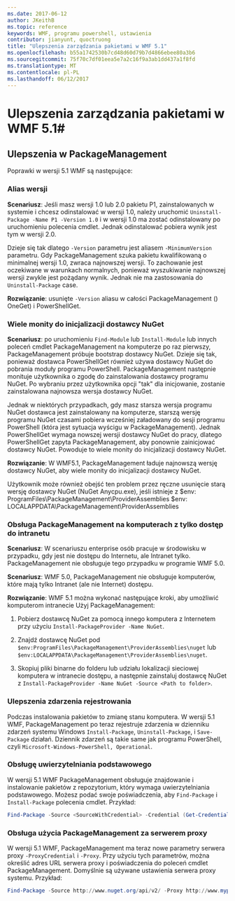 ```yaml
---
ms.date: 2017-06-12
author: JKeithB
ms.topic: reference
keywords: WMF, programu powershell, ustawienia
contributor: jianyunt, quoctruong
title: "Ulepszenia zarządzania pakietami w WMF 5.1"
ms.openlocfilehash: b55a1742530b7cd48d60d79b7d4866ebee80a3b6
ms.sourcegitcommit: 75f70c7df01eea5e7a2c16f9a3ab1dd437a1f8fd
ms.translationtype: MT
ms.contentlocale: pl-PL
ms.lasthandoff: 06/12/2017
---
```

# <a name="improvements-to-package-management-in-wmf-51"></a>Ulepszenia zarządzania pakietami w WMF 5.1#

## <a name="improvements-in-packagemanagement"></a>Ulepszenia w PackageManagement ##
Poprawki w wersji 5.1 WMF są następujące: 

### <a name="version-alias"></a>Alias wersji

**Scenariusz**: Jeśli masz wersji 1.0 lub 2.0 pakietu P1, zainstalowanych w systemie i chcesz odinstalować w wersji 1.0, należy uruchomić `Uninstall-Package -Name P1 -Version 1.0` i w wersji 1.0 ma zostać odinstalowany po uruchomieniu polecenia cmdlet. Jednak odinstalować pobiera wynik jest tym w wersji 2.0.  
    
Dzieje się tak dlatego `-Version` parametru jest aliasem `-MinimumVersion` parametru. Gdy PackageManagement szuka pakietu kwalifikowaną o minimalnej wersji 1.0, zwraca najnowszej wersji. To zachowanie jest oczekiwane w warunkach normalnych, ponieważ wyszukiwanie najnowszej wersji zwykle jest pożądany wynik. Jednak nie ma zastosowania do `Uninstall-Package` case.
    
**Rozwiązanie**: usunięte `-Version` aliasu w całości PackageManagement () OneGet) i PowerShellGet. 

### <a name="multiple-prompts-for-bootstrapping-the-nuget-provider"></a>Wiele monity do inicjalizacji dostawcy NuGet

**Scenariusz**: po uruchomieniu `Find-Module` lub `Install-Module` lub innych poleceń cmdlet PackageManagement na komputerze po raz pierwszy, PackageManagement próbuje bootstrap dostawcy NuGet. Dzieje się tak, ponieważ dostawca PowerShellGet również używa dostawcy NuGet do pobrania moduły programu PowerShell. PackageManagement następnie monituje użytkownika o zgodę do zainstalowania dostawcy programu NuGet. Po wybraniu przez użytkownika opcji "tak" dla inicjowanie, zostanie zainstalowana najnowsza wersja dostawcy NuGet. 
    
Jednak w niektórych przypadkach, gdy masz starsza wersja programu NuGet dostawca jest zainstalowany na komputerze, starszą wersję programu NuGet czasami pobiera wcześniej załadowany do sesji programu PowerShell (która jest sytuacja wyścigu w PackageManagement). Jednak PowerShellGet wymaga nowszej wersji dostawcy NuGet do pracy, dlatego PowerShellGet zapyta PackageManagement, aby ponownie zainicjować dostawcy NuGet. Powoduje to wiele monity do inicjalizacji dostawcy NuGet.

**Rozwiązanie**: W WMF5.1, PackageManagement ładuje najnowszą wersję dostawcy NuGet, aby wiele monity do inicjalizacji dostawcy NuGet.

Użytkownik może również obejść ten problem przez ręczne usunięcie starą wersję dostawcy NuGet (NuGet Anycpu.exe), jeśli istnieje z $env: ProgramFiles\PackageManagement\ProviderAssemblies $env: LOCALAPPDATA\PackageManagement\ProviderAssemblies


### <a name="support-for-packagemanagement-on-computers-with-intranet-access-only"></a>Obsługa PackageManagement na komputerach z tylko dostęp do intranetu

**Scenariusz**: W scenariuszu enterprise osób pracuje w środowisku w przypadku, gdy jest nie dostępu do Internetu, ale Intranet tylko. PackageManagement nie obsługuje tego przypadku w programie WMF 5.0.

**Scenariusz**: WMF 5.0, PackageManagement nie obsługuje komputerów, które mają tylko Intranet (ale nie Internet) dostępu.

**Rozwiązanie**: WMF 5.1 można wykonać następujące kroki, aby umożliwić komputerom intranecie Użyj PackageManagement:

1. Pobierz dostawcę NuGet za pomocą innego komputera z Internetem przy użyciu `Install-PackageProvider -Name NuGet`.

2. Znajdź dostawcę NuGet pod `$env:ProgramFiles\PackageManagement\ProviderAssemblies\nuget` lub `$env:LOCALAPPDATA\PackageManagement\ProviderAssemblies\nuget`.

3. Skopiuj pliki binarne do folderu lub udziału lokalizacji sieciowej komputera w intranecie dostępu, a następnie zainstaluj dostawcę NuGet z `Install-PackageProvider -Name NuGet -Source <Path to folder>`.


### <a name="event-logging-improvements"></a>Ulepszenia zdarzenia rejestrowania

Podczas instalowania pakietów to zmianę stanu komputera. W wersji 5.1 WMF, PackageManagement po teraz rejestruje zdarzenia w dzienniku zdarzeń systemu Windows `Install-Package`, `Uninstall-Package`, i `Save-Package` działań. Dziennik zdarzeń są takie same jak programu PowerShell, czyli `Microsoft-Windows-PowerShell, Operational`.

### <a name="support-for-basic-authentication"></a>Obsługę uwierzytelniania podstawowego

W wersji 5.1 WMF PackageManagement obsługuje znajdowanie i instalowanie pakietów z repozytorium, który wymaga uwierzytelniania podstawowego. Możesz podać swoje poświadczenia, aby `Find-Package` i `Install-Package` polecenia cmdlet. Przykład:

``` PowerShell
Find-Package -Source <SourceWithCredential> -Credential (Get-Credential)
```
### <a name="support-for-using-packagemanagement-behind-a-proxy"></a>Obsługa użycia PackageManagement za serwerem proxy

W wersji 5.1 WMF, PackageManagement ma teraz nowe parametry serwera proxy `-ProxyCredential` i `-Proxy`. Przy użyciu tych parametrów, można określić adres URL serwera proxy i poświadczenia do poleceń cmdlet PackageManagement. Domyślnie są używane ustawienia serwera proxy systemu. Przykład:

``` PowerShell
Find-Package -Source http://www.nuget.org/api/v2/ -Proxy http://www.myproxyserver.com -ProxyCredential (Get-Credential)
```

